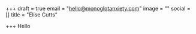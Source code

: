 +++
draft = true
email = "hello@monoglotanxiety.com"
image = ""
social = []
title = "Elise Cutts"

+++
Hello 